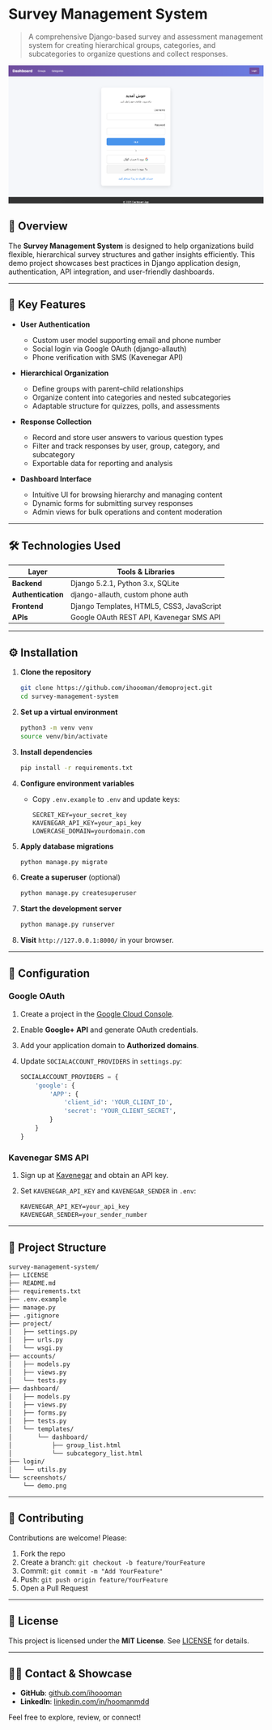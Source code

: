
# Survey Management System

> A comprehensive Django-based survey and assessment management system for creating hierarchical groups, categories, and subcategories to organize questions and collect responses.

![System Screenshot](screenshots/demo.png)

## 🚀 Overview

The **Survey Management System** is designed to help organizations build flexible, hierarchical survey structures and gather insights efficiently. This demo project showcases best practices in Django application design, authentication, API integration, and user-friendly dashboards.

---

## 🎯 Key Features

* **User Authentication**

  * Custom user model supporting email and phone number
  * Social login via Google OAuth (django-allauth)
  * Phone verification with SMS (Kavenegar API)

* **Hierarchical Organization**

  * Define groups with parent–child relationships
  * Organize content into categories and nested subcategories
  * Adaptable structure for quizzes, polls, and assessments

* **Response Collection**

  * Record and store user answers to various question types
  * Filter and track responses by user, group, category, and subcategory
  * Exportable data for reporting and analysis

* **Dashboard Interface**

  * Intuitive UI for browsing hierarchy and managing content
  * Dynamic forms for submitting survey responses
  * Admin views for bulk operations and content moderation

---

## 🛠 Technologies Used

| Layer              | Tools & Libraries                         |
| ------------------ | ----------------------------------------- |
| **Backend**        | Django 5.2.1, Python 3.x, SQLite          |
| **Authentication** | django-allauth, custom phone auth         |
| **Frontend**       | Django Templates, HTML5, CSS3, JavaScript |
| **APIs**           | Google OAuth REST API, Kavenegar SMS API  |

---

## ⚙️ Installation

1. **Clone the repository**

   ```bash
   git clone https://github.com/ihoooman/demoproject.git
   cd survey-management-system
   ```
2. **Set up a virtual environment**

   ```bash
   python3 -m venv venv
   source venv/bin/activate
   ```
3. **Install dependencies**

   ```bash
   pip install -r requirements.txt
   ```
4. **Configure environment variables**

   * Copy `.env.example` to `.env` and update keys:

     ```env
     SECRET_KEY=your_secret_key
     KAVENEGAR_API_KEY=your_api_key
     LOWERCASE_DOMAIN=yourdomain.com
     ```
5. **Apply database migrations**

   ```bash
   python manage.py migrate
   ```
6. **Create a superuser** (optional)

   ```bash
   python manage.py createsuperuser
   ```
7. **Start the development server**

   ```bash
   python manage.py runserver
   ```
8. **Visit** `http://127.0.0.1:8000/` in your browser.

---

## 🔧 Configuration

### Google OAuth

1. Create a project in the [Google Cloud Console](https://console.developers.google.com/).
2. Enable **Google+ API** and generate OAuth credentials.
3. Add your application domain to **Authorized domains**.
4. Update `SOCIALACCOUNT_PROVIDERS` in `settings.py`:

   ```python
   SOCIALACCOUNT_PROVIDERS = {
       'google': {
           'APP': {
               'client_id': 'YOUR_CLIENT_ID',
               'secret': 'YOUR_CLIENT_SECRET',
           }
       }
   }
   ```

### Kavenegar SMS API

1. Sign up at [Kavenegar](https://kavenegar.com/) and obtain an API key.
2. Set `KAVENEGAR_API_KEY` and `KAVENEGAR_SENDER` in `.env`:

   ```env
   KAVENEGAR_API_KEY=your_api_key
   KAVENEGAR_SENDER=your_sender_number
   ```

---

## 📂 Project Structure

```plaintext
survey-management-system/
├── LICENSE
├── README.md
├── requirements.txt
├── .env.example
├── manage.py
├── .gitignore
├── project/
│   ├── settings.py
│   ├── urls.py
│   └── wsgi.py
├── accounts/
│   ├── models.py
│   ├── views.py
│   └── tests.py
├── dashboard/
│   ├── models.py
│   ├── views.py
│   ├── forms.py
│   ├── tests.py
│   └── templates/
│       └── dashboard/
│           ├── group_list.html
│           └── subcategory_list.html
├── login/
│   └── utils.py
└── screenshots/
    └── demo.png
  ```
---

## 🤝 Contributing

Contributions are welcome! Please:

1. Fork the repo
2. Create a branch: `git checkout -b feature/YourFeature`
3. Commit: `git commit -m "Add YourFeature"`
4. Push: `git push origin feature/YourFeature`
5. Open a Pull Request

---

## 📄 License

This project is licensed under the **MIT License**. See [LICENSE](LICENSE) for details.

---

## 🙋‍♂️ Contact & Showcase

* **GitHub**: [github.com/ihoooman](https://github.com/ihoooman)
* **LinkedIn**: [linkedin.com/in/hoomanmdd](https://linkedin.com/in/hoomanmdd)

Feel free to explore, review, or connect!
